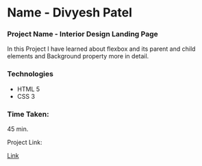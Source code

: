 # Name - Divyesh Patel

### Project Name - Interior Design Landing Page
In this Project I have learned about flexbox and its parent and child elements and Background property more in detail.

### Technologies
- HTML 5
- CSS 3

### Time Taken:
 45 min.
 
 Project Link:
  
  [Link](https://interiordesignlandingpage.vercel.app)
